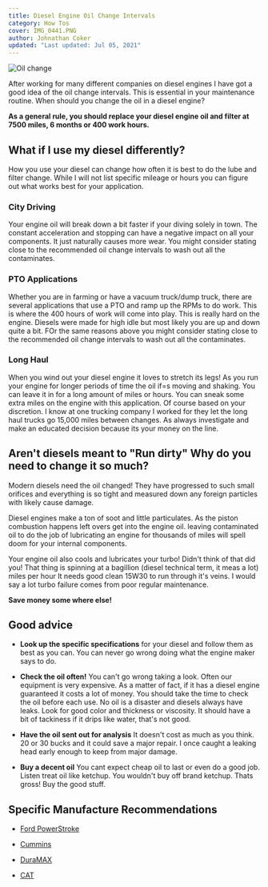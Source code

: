 ```yaml
---
title: Diesel Engine Oil Change Intervals
category: How Tos
cover: IMG_0441.PNG
author: Johnathan Coker
updated: "Last updated: Jul 05, 2021"
---
```


![Oil change](IMG_0441.PNG)

After working for many different companies on diesel engines I have got a good idea of the oil change intervals. This is essential in your maintenance routine. When should you change the oil in a diesel engine?

**As a general rule, you should replace your diesel engine oil and filter at 7500 miles, 6 months or 400 work hours.**

## What if I use my diesel differently?

How you use your diesel can change how often it is best to do the lube and filter change. While I will not list specific mileage or hours you can figure out what works best for your application.

### City Driving

Your engine oil will break down a bit faster if your diving solely in town. The constant acceleration and stopping can have a negative impact on all your components. It just naturally causes more wear. You might consider stating close to the recommended oil change intervals to wash out all the contaminates.

### PTO Applications

Whether you are in farming or have a vacuum truck/dump truck, there are several applications that use a PTO and ramp up the RPMs to do work. This is where the 400 hours of work will come into play. This is really hard on the engine. Diesels were made for high idle but most likely you are up and down quite a bit. FOr the same reasons above you might consider stating close to the recommended oil change intervals to wash out all the contaminates.

### Long Haul

When you wind out your diesel engine it loves to stretch its legs! As you run your engine for longer periods of time the oil if=s moving and shaking. You can leave it in for a long amount of miles or hours. You can sneak some extra miles on the engine with this application. Of course based on your discretion. I know at one trucking company I worked for they let the long haul trucks go 15,000 miles between changes. As always investigate and make an educated decision because its your money on the line.

## Aren't diesels meant to "Run dirty" Why do you need to change it so much?

Modern diesels need the oil changed! They have progressed to such small orifices and everything is so tight and measured down any foreign particles with likely cause damage.

Diesel engines make a ton of soot and little particulates. As the piston combustion happens left overs get into the engine oil. leaving contaminated oil to do the job of lubricating an engine for thousands of miles will spell doom for your internal components.

Your engine oil also cools and lubricates your turbo! Didn't think of that did you! That thing is spinning at a bagillion (diesel technical term, it meas a lot) miles per hour It needs good clean 15W30 to run through it's veins. I would say a lot turbo failure comes from poor regular maintenance.

**Save money some where else!**

## Good advice

- **Look up the specific specifications** for your diesel and follow them as best as you can. You can never go wrong doing what the engine maker says to do.

- **Check the oil often!** You can't go wrong taking a look. Often our equipment is very expensive. As a matter of fact, if it has a diesel engine guaranteed it costs a lot of money. You should take the time to check the oil before each use. No oil is a disaster and diesels always have leaks. Look for good color and thickness or viscosity. It should have a bit of tackiness if it drips like water, that's not good.

- **Have the oil sent out for analysis** It doesn't cost as much as you think. 20 or 30 bucks and it could save a major repair. I once caught a leaking head early enough to keep from major damage.

- **Buy a decent oil** You cant expect cheap oil to last or even do a good job. Listen treat oil like ketchup. You wouldn't buy off brand ketchup. Thats gross! Buy the good stuff.

## Specific Manufacture Recommendations

- [Ford PowerStroke](https://www.powerstrokediesel.com/index/305)

- [Cummins](https://www.cummins.com/news/releases/2017/02/27/together-cummins-and-valvoline-premium-blue-extend-oil-drain-intervals)

- [DuraMAX](https://duramax.com/oil-warranty/frequently-asked-questions/#:~:text=If%20your%20vehicle's%20manufacturer%20recommends,miles%2C%20whichever%20occurs%20first)

- [CAT](https://caterpillar.scene7.com/is/content/Caterpillar/C10604635)
